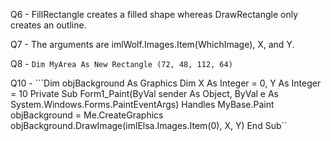 Q6 - FillRectangle creates a filled shape whereas DrawRectangle only creates an outline.

Q7 - The arguments are imlWolf.Images.Item(WhichImage), X, and Y.

Q8 - `Dim MyArea As New Rectangle (72, 48, 112, 64)`

Q10 - ```Dim objBackground As Graphics
Dim X As Integer = 0, Y As Integer = 10
Private Sub Form1_Paint(ByVal sender As Object, ByVal e As System.Windows.Forms.PaintEventArgs) Handles MyBase.Paint
  objBackground = Me.CreateGraphics 
  objBackground.DrawImage(imlElsa.Images.Item(0), X, Y)
End Sub``
